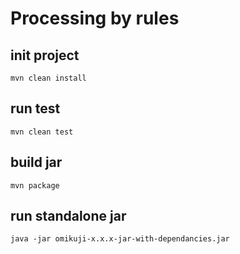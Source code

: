 # Processing by rules

## init project

```
mvn clean install
```

## run test

```
mvn clean test
```

## build jar

```
mvn package
```

## run standalone jar

```
java -jar omikuji-x.x.x-jar-with-dependancies.jar
```
